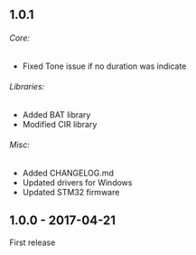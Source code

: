 ## 1.0.1
###### Core:
  - Fixed Tone issue if no duration was indicate

###### Libraries:
  - Added BAT library
  - Modified CIR library
  
###### Misc:
  - Added CHANGELOG.md
  - Updated drivers for Windows
  - Updated STM32 firmware

## 1.0.0 - 2017-04-21
First release